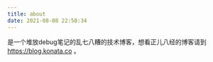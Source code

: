 ```yaml
---
title: about
date: 2021-08-08 22:58:34
---
```

是一个堆放debug笔记的乱七八糟的技术博客，想看正儿八经的博客请到 https://blog.konata.co 。

